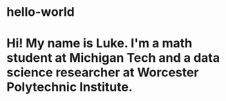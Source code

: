 # hello-world

# Hi! My name is Luke. I'm a math student at Michigan Tech and a data science researcher at Worcester Polytechnic Institute.
